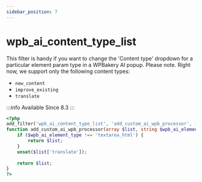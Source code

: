 ```yaml
---
sidebar_position: 7
---
```


# wpb_ai_content_type_list

This filter is handy if you want to change the 'Content type' dropdown for a particular element param type in a WPBakery AI popup.
Please note. Right now, we support only the following content types:

* `new_content`
* `improve_existing`
* `translate`

:::info
Available Since 8.3
:::

```php
<?php
add_filter('wpb_ai_content_type_list', 'add_custom_ai_wpb_processor', 10, 2);
function add_custom_ai_wpb_processor(array $list, string $wpb_ai_element_type): array {
    if ($wpb_ai_element_type !== 'textarea_html') {
        return $list;
    }
    unset($list['translate']);
    
    return $list;
}
?>
```
